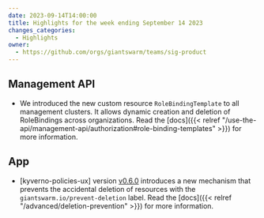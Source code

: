 ```yaml
---
date: 2023-09-14T14:00:00
title: Highlights for the week ending September 14 2023
changes_categories:
  - Highlights
owner:
  - https://github.com/orgs/giantswarm/teams/sig-product
---
```


## Management API

- We introduced the new custom resource `RoleBindingTemplate` to all management clusters. It allows dynamic creation and deletion of RoleBindings across organizations. Read the [docs]({{< relref "/use-the-api/management-api/authorization#role-binding-templates" >}}) for more information.

## App

- [kyverno-policies-ux] version [v0.6.0](https://github.com/giantswarm/kyverno-policies-ux) introduces a new mechanism that prevents the accidental deletion of resources with the `giantswarm.io/prevent-deletion` label. Read the [docs]({{< relref "/advanced/deletion-prevention" >}}) for more information.

